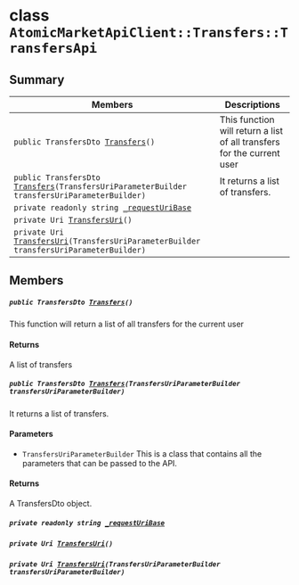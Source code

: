 # class `AtomicMarketApiClient::Transfers::TransfersApi` 

## Summary

 Members                                | Descriptions                                
----------------------------------------|---------------------------------------------
`public TransfersDto `[`Transfers`](#class_atomic_market_api_client_1_1_transfers_1_1_transfers_api_1aec0b36332a9be12df6ebfb067da0ecba)`()` | This function will return a list of all transfers for the current user
`public TransfersDto `[`Transfers`](#class_atomic_market_api_client_1_1_transfers_1_1_transfers_api_1ac692fc0ceac5e8f2bf583f1e41cabdae)`(TransfersUriParameterBuilder transfersUriParameterBuilder)` | It returns a list of transfers.
`private readonly string `[`_requestUriBase`](#class_atomic_market_api_client_1_1_transfers_1_1_transfers_api_1a1854c4909a1013a684af16fb52e8a387) | 
`private Uri `[`TransfersUri`](#class_atomic_market_api_client_1_1_transfers_1_1_transfers_api_1a75e5cf6cddb62fc9e45fbf831b1d71d1)`()` | 
`private Uri `[`TransfersUri`](#class_atomic_market_api_client_1_1_transfers_1_1_transfers_api_1a9388420fefbd204d7f362bc1386dc980)`(TransfersUriParameterBuilder transfersUriParameterBuilder)` | 

## Members

##### `public TransfersDto `[`Transfers`](#class_atomic_market_api_client_1_1_transfers_1_1_transfers_api_1aec0b36332a9be12df6ebfb067da0ecba)`()` 

This function will return a list of all transfers for the current user

#### Returns
A list of transfers

##### `public TransfersDto `[`Transfers`](#class_atomic_market_api_client_1_1_transfers_1_1_transfers_api_1ac692fc0ceac5e8f2bf583f1e41cabdae)`(TransfersUriParameterBuilder transfersUriParameterBuilder)` 

It returns a list of transfers.

#### Parameters
* `TransfersUriParameterBuilder` This is a class that contains all the parameters that can be passed to the API.

#### Returns
A TransfersDto object.

##### `private readonly string `[`_requestUriBase`](#class_atomic_market_api_client_1_1_transfers_1_1_transfers_api_1a1854c4909a1013a684af16fb52e8a387) 

##### `private Uri `[`TransfersUri`](#class_atomic_market_api_client_1_1_transfers_1_1_transfers_api_1a75e5cf6cddb62fc9e45fbf831b1d71d1)`()` 

##### `private Uri `[`TransfersUri`](#class_atomic_market_api_client_1_1_transfers_1_1_transfers_api_1a9388420fefbd204d7f362bc1386dc980)`(TransfersUriParameterBuilder transfersUriParameterBuilder)` 

